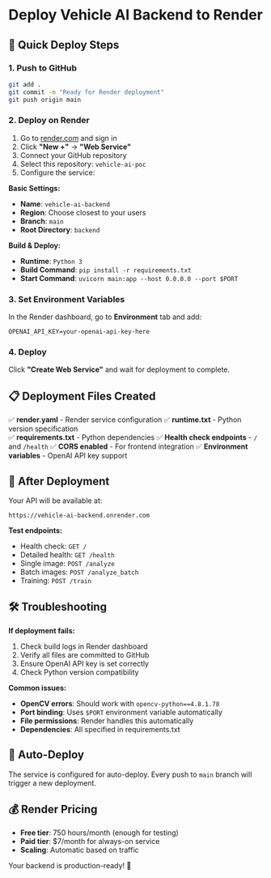 # Deploy Vehicle AI Backend to Render

## 🚀 Quick Deploy Steps

### 1. Push to GitHub
```bash
git add .
git commit -m "Ready for Render deployment"
git push origin main
```

### 2. Deploy on Render
1. Go to [render.com](https://render.com) and sign in
2. Click **"New +"** → **"Web Service"**
3. Connect your GitHub repository
4. Select this repository: `vehicle-ai-poc`
5. Configure the service:

**Basic Settings:**
- **Name**: `vehicle-ai-backend`
- **Region**: Choose closest to your users
- **Branch**: `main`
- **Root Directory**: `backend`

**Build & Deploy:**
- **Runtime**: `Python 3`
- **Build Command**: `pip install -r requirements.txt`
- **Start Command**: `uvicorn main:app --host 0.0.0.0 --port $PORT`

### 3. Set Environment Variables
In the Render dashboard, go to **Environment** tab and add:

```
OPENAI_API_KEY=your-openai-api-key-here
```

### 4. Deploy
Click **"Create Web Service"** and wait for deployment to complete.

## 📋 Deployment Files Created

✅ **render.yaml** - Render service configuration
✅ **runtime.txt** - Python version specification  
✅ **requirements.txt** - Python dependencies
✅ **Health check endpoints** - `/` and `/health`
✅ **CORS enabled** - For frontend integration
✅ **Environment variables** - OpenAI API key support

## 🔗 After Deployment

Your API will be available at:
```
https://vehicle-ai-backend.onrender.com
```

**Test endpoints:**
- Health check: `GET /`
- Detailed health: `GET /health`
- Single image: `POST /analyze`
- Batch images: `POST /analyze_batch`
- Training: `POST /train`

## 🛠️ Troubleshooting

**If deployment fails:**
1. Check build logs in Render dashboard
2. Verify all files are committed to GitHub
3. Ensure OpenAI API key is set correctly
4. Check Python version compatibility

**Common issues:**
- **OpenCV errors**: Should work with `opencv-python==4.8.1.78`
- **Port binding**: Uses `$PORT` environment variable automatically
- **File permissions**: Render handles this automatically
- **Dependencies**: All specified in requirements.txt

## 🔄 Auto-Deploy

The service is configured for auto-deploy. Every push to `main` branch will trigger a new deployment.

## 💰 Render Pricing

- **Free tier**: 750 hours/month (enough for testing)
- **Paid tier**: $7/month for always-on service
- **Scaling**: Automatic based on traffic

Your backend is production-ready! 🎉 